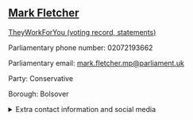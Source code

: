## <a href="https://members.parliament.uk/member/4774/contact">Mark Fletcher</a>

<a href="https://www.theyworkforyou.com/mp/25903/mark_fletcher/bolsover">TheyWorkForYou (voting record, statements)</a> 

Parliamentary phone number: 02072193662 

Parliamentary email: mark.fletcher.mp@parliament.uk 

Party: Conservative 

Borough: Bolsover 

<details><summary>Extra contact information and social media</summary> 
<li>Website: https://www.mark-fletcher.org.uk/</li>
<li>Twitter:</li>
<li>Constituency office phone number:</li>
<li>Constituency office email:</li>
<li>Facebook: https://www.facebook.com/MarkFletcherMP/</li>
<li>Instagram:</li>
<li>Youtube:</li>
<li>Linkedin:</li>
<li>Government department phone number:</li>
<li>Government department email:</li>
<li>Threads:</li>
<li>Party office phone number:</li>
<li>Party office email:</li>
<li>Tiktok:</li>
</details>